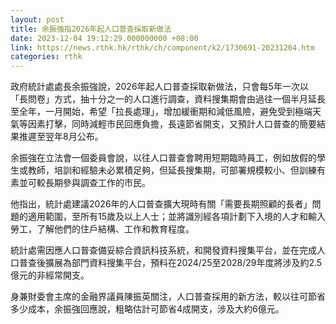 ```yaml
---
layout: post
title: 余振強指2026年起人口普查採取新做法
date: 2023-12-04 19:12:29.000000000 +08:00
link: https://news.rthk.hk/rthk/ch/component/k2/1730691-20231204.htm
categories: rthk
---
```


政府統計處處長余振強說，2026年起人口普查採取新做法，只會每5年一次以「長問卷」方式，抽十分之一的人口進行調查，資料搜集期會由過往一個半月延長至全年，一月開始，希望「拉長處理」，增加緩衝期和減低風險，避免受到極端天氣等因素打擊，同時減輕市民回應負擔，長遠節省開支，又預計人口普查的簡要結果推遲至翌年8月公布。

余振強在立法會一個委員會說，以往人口普查會聘用短期臨時員工，例如放假的學生或教師，培訓和經驗未必累積足夠，但延長搜集期，可部署規模較小、但訓練有素並可較長期參與調查工作的市民。

他指出，統計處建議2026年的人口普查擴大現時有關「需要長期照顧的長者」問題的適用範圍，至所有15歲及以上人士；並將識別經各項計劃下入境的人才和輸入勞工，了解他們的住戶結構、工作和教育程度。

統計處需因應人口普查備妥綜合資訊科技系統，和開發資料搜集平台，並在完成人口普查後擴展為部門資料搜集平台，預料在2024/25至2028/29年度將涉及約2.5億元的非經常開支。

身兼財委會主席的金融界議員陳振英關注，人口普查採用的新方法，較以往可節省多少成本，余振強回應說，粗略估計可節省4成開支，涉及大約6億元。
